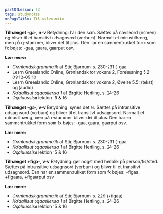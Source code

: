 ```yaml
---
partOfLesson: 23
tags: studynotes
onPageTitle: Til selvstudie
---
```


**Tilhænget -gə-, n-v**
Betydning: har den som. Sættes på navneord (nomen) og bliver til et transitivt udsagnsord (verbum). Normalt et minustilhæng, men på q-stammer, bliver det til plus. Den har en sammentrukket form som fx bøjes: -gaa, gaara, gaarput osv.

**Lær mere:**
- *Grønlandsk grammatik* af Stig Bjørnum, s. 230-231 (-gaa)
- Learn Greenlandic Online, Grønlandsk for voksne 2, Forelæsning 5.2: 03:12-05:10
- Learn Greenlandic Online, Grønlandsk for voksne 2, Øvelse 5.5: (tekst) og (audio)
- *Kalaallisut oqaasilerisa 1* af Birgitte Hertling, s. 24-26
- *Oqaluussisa* lektion 15 & 16

**Tilhænget -gə-, v-v**
Betydning: synes det er. Sættes på intransitive udsagnsord (verbum) og bliver til et transitivt udsagnsord. Normalt et minustilhæng, men på r-stammer, bliver det til plus. Den har en sammentrukket form som fx bøjes: -gaa, gaara, gaarput osv.

**Lær mere:**
- *Grønlandsk grammatik* af Stig Bjørnum, s. 230-231 (-gaa)
- *Kalaallisut oqaasilerisa 1* af Birgitte Hertling, s. 24-26
- *Oqaluussisa* lektion 15 & 16

**Tilhænget +figə-, v-v**
Betydning: gør noget med henblik på person/tid/sted. Sættes på intransitive udsagnsord (verbum) og bliver til et transitivt udsagnsord. Den har en sammentrukket form som fx bøjes: +figaa, +figaara, +figaarput osv.

**Lær mere:**
- *Grønlandsk grammatik* af Stig Bjørnum, s. 229 (+figaa)
- *Kalaallisut oqaasilerisa 1* af Birgitte Hertling, s. 24-26
- *Oqaluussisa* lektion 15 & 16